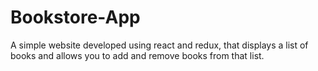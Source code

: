 # Bookstore-App
A simple website developed using react and redux, that displays a list of books and allows you to add and remove books from that list. 
